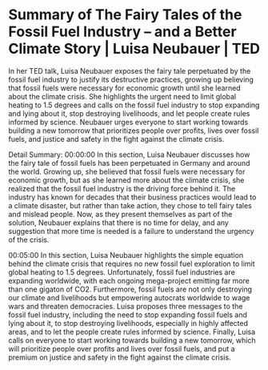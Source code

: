 # Summary of The Fairy Tales of the Fossil Fuel Industry – and a Better Climate Story | Luisa Neubauer | TED

In her TED talk, Luisa Neubauer exposes the fairy tale perpetuated by the fossil fuel industry to justify its destructive practices, growing up believing that fossil fuels were necessary for economic growth until she learned about the climate crisis. She highlights the urgent need to limit global heating to 1.5 degrees and calls on the fossil fuel industry to stop expanding and lying about it, stop destroying livelihoods, and let people create rules informed by science. Neubauer urges everyone to start working towards building a new tomorrow that prioritizes people over profits, lives over fossil fuels, and justice and safety in the fight against the climate crisis.

Detail Summary: 
00:00:00
In this section, Luisa Neubauer discusses how the fairy tale of fossil fuels has been perpetuated in Germany and around the world. Growing up, she believed that fossil fuels were necessary for economic growth, but as she learned more about the climate crisis, she realized that the fossil fuel industry is the driving force behind it. The industry has known for decades that their business practices would lead to a climate disaster, but rather than take action, they chose to tell fairy tales and mislead people. Now, as they present themselves as part of the solution, Neubauer explains that there is no time for delay, and any suggestion that more time is needed is a failure to understand the urgency of the crisis.

00:05:00
In this section, Luisa Neubauer highlights the simple equation behind the climate crisis that requires no new fossil fuel exploration to limit global heating to 1.5 degrees. Unfortunately, fossil fuel industries are expanding worldwide, with each ongoing mega-project emitting far more than one gigaton of CO2. Furthermore, fossil fuels are not only destroying our climate and livelihoods but empowering autocrats worldwide to wage wars and threaten democracies. Luisa proposes three messages to the fossil fuel industry, including the need to stop expanding fossil fuels and lying about it, to stop destroying livelihoods, especially in highly affected areas, and to let the people create rules informed by science. Finally, Luisa calls on everyone to start working towards building a new tomorrow, which will prioritize people over profits and lives over fossil fuels, and put a premium on justice and safety in the fight against the climate crisis.


